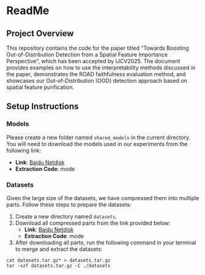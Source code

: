 # ReadMe

## Project Overview

This repository contains the code for the paper titled "Towards Boosting Out-of-Distribution Detection from a Spatial Feature Importance Perspective", which has been accepted by IJCV2025. The document provides examples on how to use the interpretability methods discussed in the paper, demonstrates the ROAD faithfulness evaluation method, and showcases our Out-of-Distribution (OOD) detection approach based on spatial feature purification.

## Setup Instructions

### Models

Please create a new folder named `shared_models` in the current directory. You will need to download the models used in our experiments from the following link:

- **Link**: [Baidu Netdisk](https://pan.baidu.com/s/1MuhqIU6hX5JURTE653fpEw)
- **Extraction Code**: mode

### Datasets

Given the large size of the datasets, we have compressed them into multiple parts. Follow these steps to prepare the datasets:

1. Create a new directory named `datasets`.
2. Download all compressed parts from the link provided below:
   - **Link**: [Baidu Netdisk](https://pan.baidu.com/s/1NtgjQlkBYfgOf0MIrdzRYw)
   - **Extraction Code**: mode
3. After downloading all parts, run the following command in your terminal to merge and extract the datasets:

```
cat datasets.tar.gz* > datasets.tar.gz
tar -xzf datasets.tar.gz -C ./datasets
```
